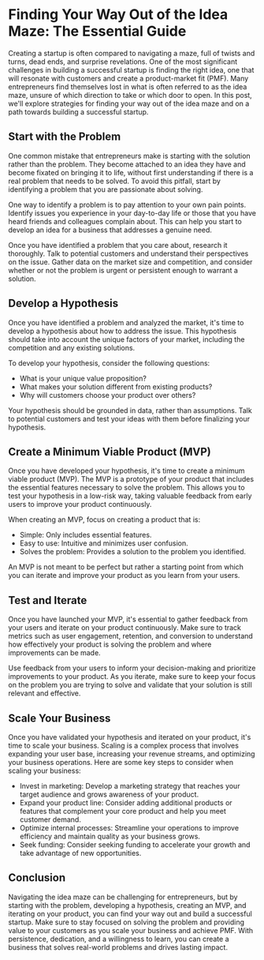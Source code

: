 # Finding Your Way Out of the Idea Maze: The Essential Guide

Creating a startup is often compared to navigating a maze, full of twists and turns, dead ends, and surprise revelations. One of the most significant challenges in building a successful startup is finding the right idea, one that will resonate with customers and create a product-market fit (PMF). Many entrepreneurs find themselves lost in what is often referred to as the idea maze, unsure of which direction to take or which door to open. In this post, we'll explore strategies for finding your way out of the idea maze and on a path towards building a successful startup.

## Start with the Problem

One common mistake that entrepreneurs make is starting with the solution rather than the problem. They become attached to an idea they have and become fixated on bringing it to life, without first understanding if there is a real problem that needs to be solved. To avoid this pitfall, start by identifying a problem that you are passionate about solving.

One way to identify a problem is to pay attention to your own pain points. Identify issues you experience in your day-to-day life or those that you have heard friends and colleagues complain about. This can help you start to develop an idea for a business that addresses a genuine need.

Once you have identified a problem that you care about, research it thoroughly. Talk to potential customers and understand their perspectives on the issue. Gather data on the market size and competition, and consider whether or not the problem is urgent or persistent enough to warrant a solution.

## Develop a Hypothesis

Once you have identified a problem and analyzed the market, it's time to develop a hypothesis about how to address the issue. This hypothesis should take into account the unique factors of your market, including the competition and any existing solutions.

To develop your hypothesis, consider the following questions:

- What is your unique value proposition?
- What makes your solution different from existing products?
- Why will customers choose your product over others?

Your hypothesis should be grounded in data, rather than assumptions. Talk to potential customers and test your ideas with them before finalizing your hypothesis.

## Create a Minimum Viable Product (MVP)

Once you have developed your hypothesis, it's time to create a minimum viable product (MVP). The MVP is a prototype of your product that includes the essential features necessary to solve the problem. This allows you to test your hypothesis in a low-risk way, taking valuable feedback from early users to improve your product continuously.

When creating an MVP, focus on creating a product that is:

- Simple: Only includes essential features.
- Easy to use: Intuitive and minimizes user confusion.
- Solves the problem: Provides a solution to the problem you identified.

An MVP is not meant to be perfect but rather a starting point from which you can iterate and improve your product as you learn from your users.

## Test and Iterate

Once you have launched your MVP, it's essential to gather feedback from your users and iterate on your product continuously. Make sure to track metrics such as user engagement, retention, and conversion to understand how effectively your product is solving the problem and where improvements can be made.

Use feedback from your users to inform your decision-making and prioritize improvements to your product. As you iterate, make sure to keep your focus on the problem you are trying to solve and validate that your solution is still relevant and effective.

## Scale Your Business

Once you have validated your hypothesis and iterated on your product, it's time to scale your business. Scaling is a complex process that involves expanding your user base, increasing your revenue streams, and optimizing your business operations. Here are some key steps to consider when scaling your business:

- Invest in marketing: Develop a marketing strategy that reaches your target audience and grows awareness of your product.
- Expand your product line: Consider adding additional products or features that complement your core product and help you meet customer demand.
- Optimize internal processes: Streamline your operations to improve efficiency and maintain quality as your business grows.
- Seek funding: Consider seeking funding to accelerate your growth and take advantage of new opportunities.

## Conclusion

Navigating the idea maze can be challenging for entrepreneurs, but by starting with the problem, developing a hypothesis, creating an MVP, and iterating on your product, you can find your way out and build a successful startup. Make sure to stay focused on solving the problem and providing value to your customers as you scale your business and achieve PMF. With persistence, dedication, and a willingness to learn, you can create a business that solves real-world problems and drives lasting impact.